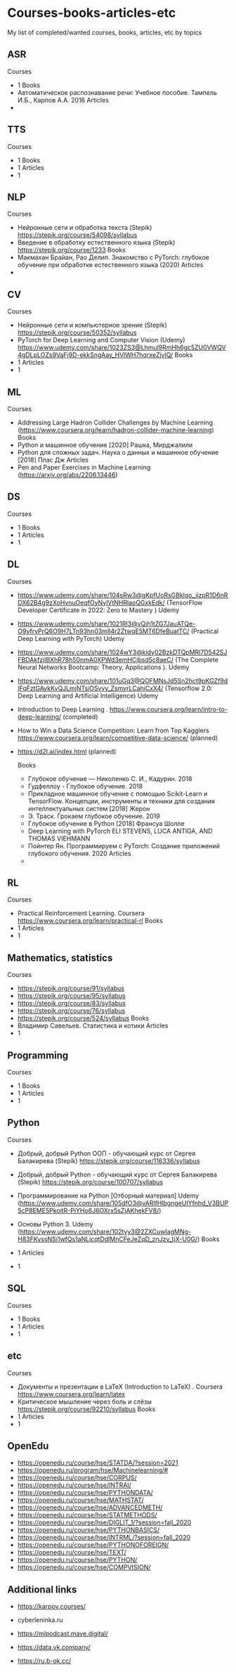 # Courses-books-articles-etc
My list of completed/wanted courses, books, articles, etc by topics


## ASR
  
  Courses
  - 1
  Books
  - Автоматическое распознавание речи: Учебное пособие. Тампель И.Б., Карпов А.А. 2016
  Articles
  - 
## TTS
  Courses
  - 1
  Books
  - 1
  Articles
  - 1
## NLP
  Courses
  - Нейронные сети и обработка текста (Stepik)  https://stepik.org/course/54098/syllabus
  - Введение в обработку естественного языка (Stepik) https://stepik.org/course/1233
  Books
  - Макмахан Брайан, Рао Делип. Знакомство с PyTorch: глубокое обучение при обработке естественного языка (2020)
  Articles
  - 
## CV
  Courses
  - Нейронные сети и компьютерное зрение (Stepik) https://stepik.org/course/50352/syllabus
  - PyTorch for Deep Learning and Computer Vision (Udemy) https://www.udemy.com/share/1023ZS3@Lhmul9RmHh6gc5ZU0VWQV4gDLpLOZs9VaFj9D-ekkSngAav_HVlWH7hqrxeZjvlQ/
  Books
  - 1
  Articles
  - 1
## ML
  Courses
  -  Addressing Large Hadron Collider Challenges by Machine Learning (https://www.coursera.org/learn/hadron-collider-machine-learning)
  Books
  -  Python и машинное обучение [2020] Рашка, Мирджалили
  -  Python для сложных задач. Наука о данных и машинное обучение [2018] Плас Дж
  Articles
  - Pen and Paper Exercises in Machine Learning (https://arxiv.org/abs/2206.13446)
## DS
  Courses
  - 1
  Books
  - 1
  Articles
  - 1
## DL
  Courses
  - https://www.udemy.com/share/104sRw3@gKpfUoRsGBklqo_jizpR1D6nRDX62B4g9zXoHvnuOeqfOyNylVtNHRlaoQGxkEdk/ (TensorFlow Developer Certificate in 2022: Zero to Mastery
) Udemy
  - https://www.udemy.com/share/1021RI3@vQjh1tZG7JauATQe-O9yfrvPrQ6O9H7LTn93hn03mlI4r2ZtwqE5MT6DfeBuatTC/ (Practical Deep Learning with PyTorch) Udemy
  - https://www.udemy.com/share/1024wY3@kidy02BzkDTQpMRl7D542SJFBDAkfzjlBXhR78h50nmA0XPWd3emHCjbsd5c8aeC/ (The Complete Neural Networks Bootcamp: Theory, Applications
). Udemy
- https://www.udemy.com/share/101uGq3@QOFMNsJd5Sn2hct9pKGZf9dIFqFztGAykKvQJLmjNTsjOSvvy_ZsmyrLCahiCxX4/ (Tensorflow 2.0: Deep Learning and Artificial Intelligence) Udemy
- Introduction to Deep Learning . https://www.coursera.org/learn/intro-to-deep-learning/  (completed)
- How to Win a Data Science Competition: Learn from Top Kagglers https://www.coursera.org/learn/competitive-data-science/ (planned)
- https://d2l.ai/index.html (planned)


  Books
  - Глубокое обучение — Николенко С. И., Кадурин. 2018
  - Гудфеллоу - Глубокое обучение. 2018
  - Прикладное машинное обучение с помощью Scikit-Learn и TensorFlow. Концепции, инструменты и техники для создания интеллектуальных систем [2018] Жерон
  - Э. Траск. Грокаем глубокое обучение. 2019
  - Глубокое обучение в Python [2018] Франсуа Шолле
  - Deep Learning with PyTorch ELI STEVENS, LUCA ANTIGA, AND THOMAS VIEHMANN
  - Пойнтер Ян. Программируем с PyTorch: Создание приложений глубокого обучения. 2020
  Articles
  - 
## RL
  Courses
  - Practical Reinforcement Learning. Coursera https://www.coursera.org/learn/practical-rl
  Books
  - 1
  Articles
  - 1
## Mathematics, statistics
  Courses
  - https://stepik.org/course/91/syllabus
  - https://stepik.org/course/95/syllabus
  - https://stepik.org/course/83/syllabus
  - https://stepik.org/course/76/syllabus
  - https://stepik.org/course/524/syllabus
  Books
  - Владимир Савельев. Статистика и котики
  Articles
  - 1
## Programming
  Courses
  - 1
  Books
  - 1
  Articles
  - 1
## Python
  Courses
  - Добрый, добрый Python ООП - обучающий курс от Сергея Балакирева (Stepik) https://stepik.org/course/116336/syllabus
  - Добрый, добрый Python - обучающий курс от Сергея Балакирева (Stepik) https://stepik.org/course/100707/syllabus
  - Программирование на Python [Отборный материал] Udemy (https://www.udemy.com/share/105dfO3@vARlfHlbgngeUIYfnhd_V3BUP5cP8EME5PkoitR-PiYHo6J6OXrx5sZjAKhekFV8/)
  - Основы Python 3. Udemy (https://www.udemy.com/share/102tyy3@2ZXCuwIagMNg-H83FKvssNSi1wfQs1aNLjcqtDdlMnCFeJeZqD_znJzv_tjX-U0G/)
  Books
  
  - 1
  Articles
  - 1
## SQL
  Courses
  - 1
  Books
  - 1
  Articles
  - 1
## etc
  Courses
  - Документы и презентации в LaTeX (Introduction to LaTeX) . Coursera https://www.coursera.org/learn/latex
  - Критическое мышление через боль и слёзы https://stepik.org/course/92210/syllabus
  Books
  - 1
  Articles
  - 1
## OpenEdu
- https://openedu.ru/course/hse/STATDA/?session=2021
- https://openedu.ru/program/hse/Machinelearning/#
- https://openedu.ru/course/hse/CORPUS/
- https://openedu.ru/course/hse/INTRAI/
- https://openedu.ru/course/hse/PYTHONDATA/
- https://openedu.ru/course/hse/MATHSTAT/
- https://openedu.ru/course/hse/ADVANCEDMETH/
- https://openedu.ru/course/hse/STATMETHODS/
- https://openedu.ru/course/hse/DIGLIT_1/?session=fall_2020
- https://openedu.ru/course/hse/PYTHONBASICS/
- https://openedu.ru/course/hse/INTRML/?session=fall_2020
- https://openedu.ru/course/hse/PYTHONOFOREIGN/
- https://openedu.ru/course/hse/TEXT/
- https://openedu.ru/course/hse/PYTHON/
- https://openedu.ru/course/hse/COMPVISION/

## Additional links
- https://karpov.courses/
- cyberleninka.ru
- https://mlpodcast.mave.digital/
- https://data.vk.company/

- https://ru.b-ok.cc/
